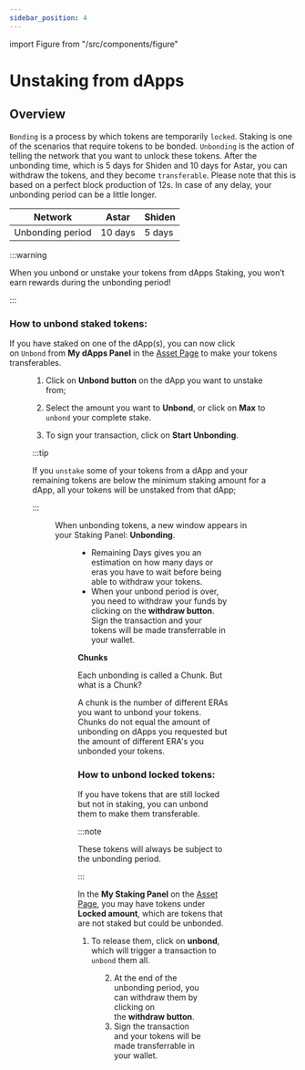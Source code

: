 ```yaml
---
sidebar_position: 4
---
```


import Figure from "/src/components/figure"

# Unstaking from dApps

## Overview

`Bonding` is a process by which tokens are temporarily `locked`. Staking is one of the scenarios that require tokens to be bonded. `Unbonding` is the action of telling the network that you want to unlock these tokens. After the unbonding time, which is 5 days for Shiden and 10 days for Astar, you can withdraw the tokens, and they become `transferable`. Please note that this is based on a perfect block production of 12s. In case of any delay, your unbonding period can be a little longer.

| Network | Astar | Shiden |
| --- | --- | --- |
| Unbonding period | 10 days | 5 days |

:::warning

When you unbond or unstake your tokens from dApps Staking, you won’t earn rewards during the unbonding period!

:::

### How to unbond staked tokens:

If you have staked on one of the dApp(s), you can now click on `Unbond` from **My dApps Panel** in the [Asset Page](https://portal.astar.network/astar/assets) to make your tokens transferables.

<Figure src={require('/docs/use/dapp-staking/for-stakers/img/MydApps_Panel_1.png').default } width="85%" /> 

1) Click on **Unbond button** on the dApp you want to unstake from;

2) Select the amount you want to **Unbond**, or click on **Max** to `unbond` your complete stake. 

3) To sign your transaction, click on **Start Unbonding**.

:::tip

If you `unstake` some of your tokens from a dApp and your remaining tokens are below the minimum staking amount for a dApp, all your tokens will be unstaked from that dApp;

:::

<Figure src={require('/docs/use/dapp-staking/for-stakers/img/Unbonding_2.png').default } width="50%" /> 

When unbonding tokens, a new window appears in your Staking Panel: **Unbonding**.

<Figure src={require('/docs/use/dapp-staking/for-stakers/img/Unbonding_1.png').default } width="85%" /> 

- Remaining Days gives you an estimation on how many days or eras you have to wait before being able to withdraw your tokens.
- When your unbond period is over, you need to withdraw your funds by clicking on the **withdraw button**. Sign the transaction and your tokens will be made transferrable in your wallet.

**Chunks**

Each unbonding is called a Chunk. But what is a Chunk? 

A chunk is the number of different ERAs you want to unbond your tokens. Chunks do not equal the amount of unbonding on dApps you requested but the amount of different ERA's you unbonded your tokens.

### How to unbond locked tokens:

If you have tokens that are still locked but not in staking, you can unbond them to make them transferable. 

:::note 

These tokens will always be subject to the unbonding period.

:::

In the **My Staking Panel** on the [Asset Page](https://portal.astar.network/astar/assets), you may have tokens under **Locked amount**, which are tokens that are not staked but could be unbonded. 

1) To release them, click on **unbond**, which will trigger a transaction to `unbond` them all.

<Figure src={require('/docs/use/dapp-staking/for-stakers/img/Staking_Panel_2.png').default } width="85%" /> 

2) At the end of the unbonding period, you can withdraw them by clicking on the **withdraw button**.
3) Sign the transaction and your tokens will be made transferrable in your wallet.
